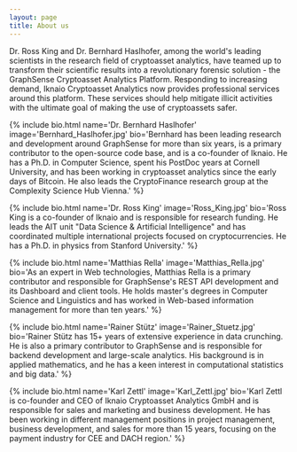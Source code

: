 ```yaml
---
layout: page
title: About us
---
```

<p>
Dr. Ross King and Dr. Bernhard Haslhofer, among the world's leading scientists in the research field of cryptoasset analytics, have teamed up to transform their scientific results into a revolutionary forensic solution - the GraphSense Cryptoasset Analytics Platform. Responding to increasing demand, Iknaio Cryptoasset Analytics now provides professional services around this platform. These services should help mitigate illicit activities with the ultimate goal of making the use of cryptoassets safer.
</p>

{% include bio.html name='Dr. Bernhard Haslhofer' image='Bernhard_Haslhofer.jpg' bio='Bernhard has been leading research and development around GraphSense for more than six years, is a primary contributor to the open-source code base, and is a co-founder of Iknaio. He has a Ph.D. in Computer Science, spent his PostDoc years at Cornell University, and has been working in cryptoasset analytics since the early days of Bitcoin. He also leads the CryptoFinance research group at the Complexity Science Hub Vienna.' %}

{% include bio.html name='Dr. Ross King' image='Ross_King.jpg' bio='Ross King is a co-founder of Iknaio and is responsible for research funding. He leads the AIT unit "Data Science & Artificial Intelligence" and has coordinated multiple international projects focused on cryptocurrencies. He has a Ph.D. in physics from Stanford University.' %}

{% include bio.html name='Matthias Rella' image='Matthias_Rella.jpg' bio='As an expert in Web technologies, Matthias Rella is a primary contributor and responsible for GraphSense\'s REST API development and its Dashboard and client tools. He holds master\'s degrees in Computer Science and Linguistics and has worked in Web-based information management for more than ten years.' %}

{% include bio.html name='Rainer Stütz' image='Rainer_Stuetz.jpg' bio='Rainer Stütz has 15+ years of extensive experience in data crunching. He is also a primary contributor to GraphSense and is responsible for backend development and large-scale analytics. His background is in applied mathematics, and he has a keen interest in computational statistics and big data.' %}

{% include bio.html name='Karl Zettl' image='Karl_Zettl.jpg' bio='Karl Zettl is co-founder and CEO of Iknaio Cryptoasset Analytics GmbH and is responsible for sales and marketing and business development. He has been working in different management positions in project management, business development, and sales for more than 15 years, focusing on the payment industry for CEE and DACH region.' %}
